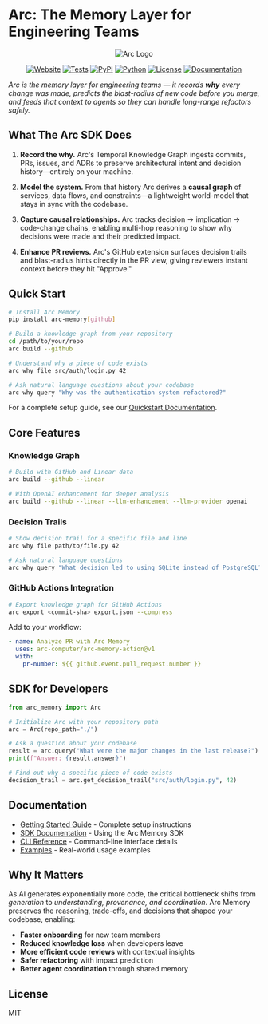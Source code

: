 # Arc: The Memory Layer for Engineering Teams

<p align="center">
  <img src="public/Arc SDK Header.png" alt="Arc Logo"/> 
</p>

<p align="center">
  <a href="https://www.arc.computer"><img src="https://img.shields.io/badge/website-arc.computer-blue" alt="Website"/></a>
  <a href="https://github.com/Arc-Computer/arc-memory/actions"><img src="https://img.shields.io/badge/tests-passing-brightgreen" alt="Tests"/></a>
  <a href="https://pypi.org/project/arc-memory/"><img src="https://img.shields.io/pypi/v/arc-memory" alt="PyPI"/></a>
  <a href="https://pypi.org/project/arc-memory/"><img src="https://img.shields.io/badge/python-3.10%20%7C%203.11%20%7C%203.12-blue" alt="Python"/></a>
  <a href="https://github.com/Arc-Computer/arc-memory/blob/main/LICENSE"><img src="https://img.shields.io/github/license/Arc-Computer/arc-memory" alt="License"/></a>
  <a href="https://docs.arc.computer"><img src="https://img.shields.io/badge/docs-mintlify-teal" alt="Documentation"/></a>
</p>

*Arc is the memory layer for engineering teams — it records **why** every change was made, predicts the blast-radius of new code before you merge, and feeds that context to agents so they can handle long-range refactors safely.*

## What The Arc SDK Does

1. **Record the why.**
   Arc's Temporal Knowledge Graph ingests commits, PRs, issues, and ADRs to preserve architectural intent and decision history—entirely on your machine.

2. **Model the system.**
   From that history Arc derives a **causal graph** of services, data flows, and constraints—a lightweight world-model that stays in sync with the codebase.

3. **Capture causal relationships.**
   Arc tracks decision → implication → code-change chains, enabling multi-hop reasoning to show why decisions were made and their predicted impact.

4. **Enhance PR reviews.**
   Arc's GitHub extension surfaces decision trails and blast-radius hints directly in the PR view, giving reviewers instant context before they hit "Approve."

## Quick Start

```bash
# Install Arc Memory
pip install arc-memory[github]

# Build a knowledge graph from your repository
cd /path/to/your/repo
arc build --github

# Understand why a piece of code exists
arc why file src/auth/login.py 42

# Ask natural language questions about your codebase
arc why query "Why was the authentication system refactored?"
```

For a complete setup guide, see our [Quickstart Documentation](./docs/quickstart.md).

## Core Features

### Knowledge Graph

```bash
# Build with GitHub and Linear data
arc build --github --linear

# With OpenAI enhancement for deeper analysis
arc build --github --linear --llm-enhancement --llm-provider openai
```

### Decision Trails

```bash
# Show decision trail for a specific file and line
arc why file path/to/file.py 42

# Ask natural language questions
arc why query "What decision led to using SQLite instead of PostgreSQL?"
```

### GitHub Actions Integration

```bash
# Export knowledge graph for GitHub Actions
arc export <commit-sha> export.json --compress
```

Add to your workflow:
```yaml
- name: Analyze PR with Arc Memory
  uses: arc-computer/arc-memory-action@v1
  with:
    pr-number: ${{ github.event.pull_request.number }}
```

## SDK for Developers

```python
from arc_memory import Arc

# Initialize Arc with your repository path
arc = Arc(repo_path="./")

# Ask a question about your codebase
result = arc.query("What were the major changes in the last release?")
print(f"Answer: {result.answer}")

# Find out why a specific piece of code exists
decision_trail = arc.get_decision_trail("src/auth/login.py", 42)
```

## Documentation

- [Getting Started Guide](./docs/getting_started.md) - Complete setup instructions
- [SDK Documentation](./docs/sdk/README.md) - Using the Arc Memory SDK
- [CLI Reference](./docs/cli/README.md) - Command-line interface details
- [Examples](./docs/examples/README.md) - Real-world usage examples

## Why It Matters

As AI generates exponentially more code, the critical bottleneck shifts from *generation* to *understanding, provenance, and coordination*. Arc Memory preserves the reasoning, trade-offs, and decisions that shaped your codebase, enabling:

- **Faster onboarding** for new team members
- **Reduced knowledge loss** when developers leave
- **More efficient code reviews** with contextual insights
- **Safer refactoring** with impact prediction
- **Better agent coordination** through shared memory

## License

MIT
